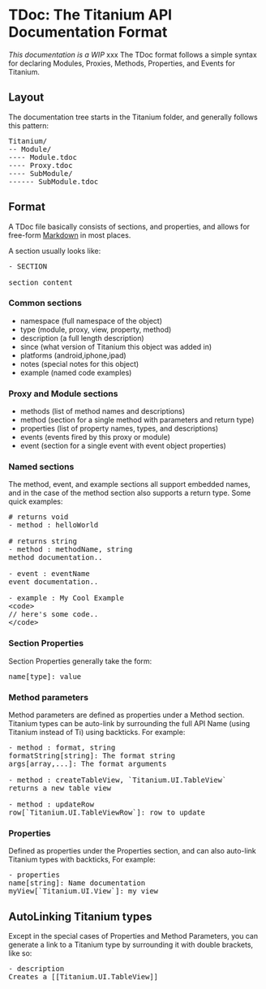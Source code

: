 # TDoc: The Titanium API Documentation Format

_This documentation is a WIP_
xxx
The TDoc format follows a simple syntax for declaring Modules, Proxies, Methods, Properties, and Events for Titanium.

## Layout
The documentation tree starts in the Titanium folder, and generally follows this pattern:

<pre>
Titanium/
-- Module/
---- Module.tdoc
---- Proxy.tdoc
---- SubModule/
------ SubModule.tdoc
</pre>

## Format
A TDoc file basically consists of sections, and properties, and allows for free-form [Markdown](http://daringfireball.net/projects/markdown/syntax) in most places.

A section usually looks like:
<pre>- SECTION

section content</pre>

### Common sections
* namespace (full namespace of the object)
* type (module, proxy, view, property, method)
* description (a full length description)
* since (what version of Titanium this object was added in)
* platforms (android,iphone,ipad)
* notes (special notes for this object)
* example (named code examples)

### Proxy and Module sections
* methods (list of method names and descriptions)
* method (section for a single method with parameters and return type)
* properties (list of property names, types, and descriptions)
* events (events fired by this proxy or module)
* event (section for a single event with event object properties)

### Named sections
The method, event, and example sections all support embedded names, and in the case of the method section also supports a return type. Some quick examples:
<pre># returns void
- method : helloWorld

# returns string
- method : methodName, string
method documentation..

- event : eventName
event documentation..

- example : My Cool Example
&lt;code&gt;
// here's some code..
&lt;/code&gt;</pre>

### Section Properties
Section Properties generally take the form:
<pre>name[type]: value</pre>

### Method parameters
Method parameters are defined as properties under a Method section. Titanium types can be auto-link by surrounding the full API Name (using Titanium instead of Ti) using backticks. For example:

<pre>- method : format, string
formatString[string]: The format string
args[array,...]: The format arguments

- method : createTableView, `Titanium.UI.TableView`
returns a new table view

- method : updateRow
row[`Titanium.UI.TableViewRow`]: row to update</pre>

### Properties
Defined as properties under the Properties section, and can also auto-link Titanium types with backticks, For example:
<pre>- properties
name[string]: Name documentation
myView[`Titanium.UI.View`]: my view</pre>

## AutoLinking Titanium types
Except in the special cases of Properties and Method Parameters, you can generate a link to a Titanium type by surrounding it with double brackets, like so:

<pre>- description
Creates a [[Titanium.UI.TableView]]</pre>

